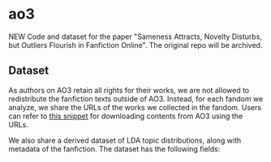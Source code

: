# ao3
NEW Code and dataset for the paper "Sameness Attracts, Novelty Disturbs, but Outliers Flourish in Fanfiction Online". The original repo will be archived.

## Dataset
As authors on AO3 retain all rights for their works, we are not allowed to redistribute the fanfiction texts outside of AO3. Instead, for each fandom we analyze, we share the URLs of the works we collected in the fandom. Users can refer to [this snippet](https://gist.github.com/yzjing/92f1e27b890266388cead12ef66c4a63) for downloading contents from AO3 using the URLs.

We also share a derived dataset of LDA topic distributions, along with metadata of the fanfiction. The dataset has the following fields:
